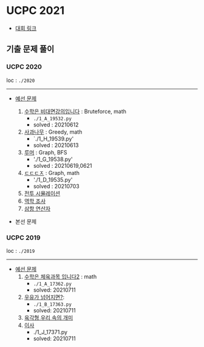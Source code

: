 # UCPC 2021 
- [대회 링크](https://ucpc.me/)  



## 기출 문제 풀이
### UCPC 2020

loc : `./2020` 

------

- [예선 문제](https://www.acmicpc.net/category/detail/2270)
  1. [수학은 비대면강의입니다](https://www.acmicpc.net/problem/19532) : Bruteforce, math
     - `./1_A_19532.py` 
     - solved : 20210612
  2. [사과나무](https://www.acmicpc.net/problem/19539) : Greedy, math
     - `./1_H_19539.py'
     - solved : 20210613
  3. [루머](https://www.acmicpc.net/problem/19538) : Graph, BFS
     - './1_G_19538.py'
     - solved : 20210619,0621
  4. [ㄷㄷㄷㅈ](https://www.acmicpc.net/problem/19535) : Graph, math
     - './1_D_19535.py'
     - solved : 20210703
  5. [전투 시뮬레이션](https://www.acmicpc.net/problem/19537) 
  6. [역학 조사](https://www.acmicpc.net/problem/19541)
  7. [삼항 연산자](https://www.acmicpc.net/problem/19534)

- 본선 문제

### UCPC 2019

loc : `./2019`

------

- [예선 문제](https://www.acmicpc.net/category/detail/2053)
  1. [수학은 체육과목 입니다2](https://www.acmicpc.net/problem/17362) : math
     - `./1_A_17362.py`
     - solved: 20210711
  2. [우유가 넘어지면?](https://www.acmicpc.net/problem/17363):
     - `./1_B_17363.py`
     - solved: 20210711
  3. [육각형 우리 속의 개미](https://www.acmicpc.net/problem/17370)
  4. [이사](https://www.acmicpc.net/problem/17371)
     - ./1_J_17371.py
     - solved: 20210711

